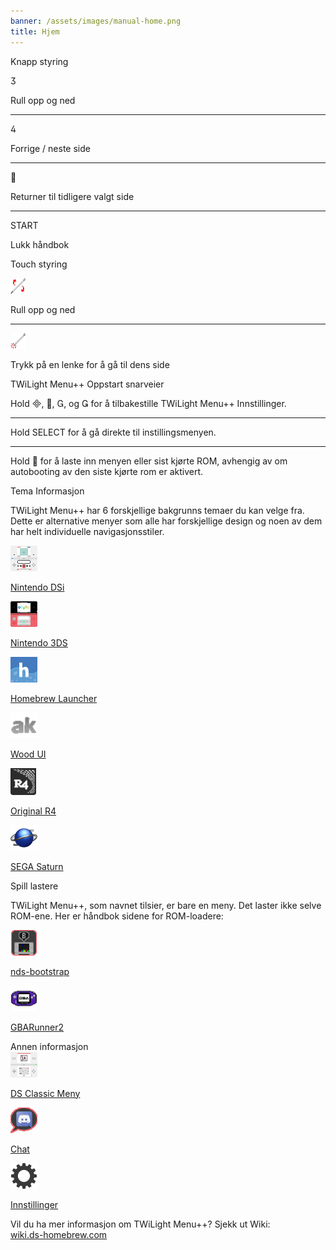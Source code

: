 ```yaml
---
banner: /assets/images/manual-home.png
title: Hjem
---
```


<div id="button-controls" class="section-title">Knapp styring</div>
<div class="section-body">
    <div class="button-action-group">
        <p class="button-action button">&#xE07D;</p>
        <p class="button-action-text">Rull opp og ned</p>
    </div>
    <hr>
    <div class="button-action-group">
        <p class="button-action button">&#xE07E;</p>
        <p class="button-action-text">Forrige / neste side</p>
    </div>
    <hr>
    <div class="button-action-group">
        <p class="button-action button">&#xE001;</p>
        <p class="button-action-text">Returner til tidligere valgt side</p>
    </div>
    <hr>
    <div class="button-action-group">
        <p class="button-action">START</p>
        <p class="button-action-text">Lukk håndbok</p>
    </div>
</div>

<div id="touch-controls" class="section-title">Touch styring</div>
<div class="section-body">
    <div class="button-action-group">
        <p class="button-action"><img src="/assets/images/up-down.png" alt="Rull opp/ned på berøringsskjermen"></p>
        <p class="button-action-text">Rull opp og ned</p>
    </div>
    <hr>
    <div class="button-action-group">
        <p class="button-action"><img src="/assets/images/tap.png" alt="Trykk på berøringsskjermen"></p>
        <p class="button-action-text">Trykk på en lenke for å gå til dens side</p>
    </div>
</div>

<div id="twilight-menu-boot-shortcuts" class="section-title">TWiLight Menu++ Oppstart snarveier</div>
<div class="section-body">
    <p>
        Hold &#xE000;, &#xE001;, &#xE002;, og &#xE003; for å tilbakestille TWiLight Menu++ Innstillinger.
    </p>
    <hr>
    <p>
        Hold SELECT for å gå direkte til instillingsmenyen.
    </p>
    <hr>
    <p>
        Hold &#xE001; for å laste inn menyen eller sist kjørte ROM, avhengig av om autobooting av den siste kjørte rom er aktivert.
    </p>
</div>

<div id="theme-information" class="section-title">Tema Informasjon</div>
<div class="section-body">
    <p class="mb-2">TWiLight Menu++ har 6 forskjellige bakgrunns temaer du kan velge fra. Dette er alternative menyer som alle har forskjellige design og noen av dem har helt individuelle navigasjonsstiler.</p>
    <div class="grid-container-3">
        <div class="grid-item">
            <img src="/assets/images/dsi-icon.png">
            <p>
                <a href="theme1-dsi">Nintendo DSi</a>
            </p>
        </div>
        <div class="grid-item">
            <img src="/assets/images/3ds-icon.png">
            <p>
                <a href="theme2-3ds">Nintendo 3DS</a>
            </p>
        </div>
        <div class="grid-item">
            <img src="/assets/images/hbl-icon.png">
            <p>
                <a href="theme6-hbl">Homebrew Launcher</a>
            </p>
        </div>
        <div class="grid-item">
            <img src="/assets/images/ak-icon.png">
            <p>
                <a href="theme4-acekard">Wood UI</a>
            </p>
        </div>
        <div class="grid-item">
            <img src="/assets/images/r4-icon.png">
            <p>
                <a href="theme3-r4">Original R4</a>
            </p>
        </div>
        <div class="grid-item">
            <img src="/assets/images/saturn-logo.png">
            <p>
                <a href="theme5-saturn">SEGA Saturn</a>
            </p>
        </div>
    </div>
</div>

<div id="game-loaders" class="section-title">Spill lastere</div>
<div class="section-body">
    <p class="mb-2">TWiLight Menu++, som navnet tilsier, er bare en meny. Det laster ikke selve ROM-ene. Her er håndbok sidene for ROM-loadere:</p>
    <div class="grid-container-2">
        <div class="grid-item">
            <img src="/assets/images/ndsb-icon.png">
            <p>
                <a href="nds-bootstrap">nds-bootstrap</a>
            </p>
        </div>
        <div class="grid-item">
            <img src="/assets/images/gba-icon.png">
            <p>
                <a href="gbarunner2">GBARunner2</a>
            </p>
        </div>
    </div>
</div>

<div id="other-information" class="section-title">Annen informasjon</div>
<div class="section-body">
    <div class="grid-container-3 mb-2">
        <div class="grid-item">
            <img src="/assets/images/ds-icon.png">
            <p>
                <a href="ds-classic-menu">DS Classic Meny</a>
            </p>
        </div>
        <div class="grid-item">
            <img src="/assets/images/chat-icon.png">
            <p>
                <a href="chat">Chat</a>
            </p>
        </div>
        <div class="grid-item">
            <img src="/assets/images/settings-icon.png">
            <p>
                <a href="settings">Innstillinger</a>
            </p>
        </div>
    </div>
    <p>
        Vil du ha mer informasjon om TWiLight Menu++? Sjekk ut Wiki:<br><a href="https://wiki.ds-homebrew.com">wiki.ds-homebrew.com</a>
    </p>
</div>
